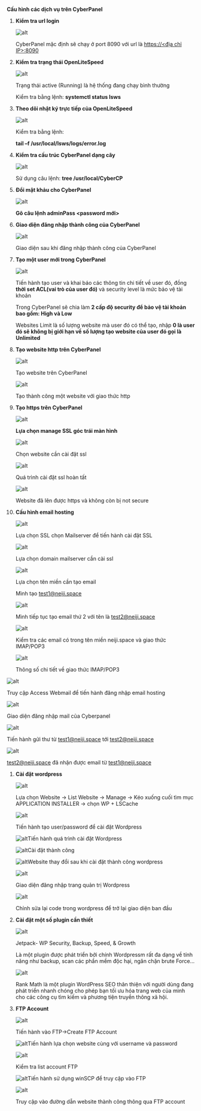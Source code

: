 ﻿**Cấu hình các dịch vụ trên CyberPanel**

1. **Kiểm tra url login**

   ![alt](https://github.com/Kun2003/Vietnix/blob/main/Tuần%202/CyberPanel/hinh%20anh/Aspose.Words.29c24d6c-bdbe-4cdb-ad25-6786e8da7486.001.png)

   CyberPanel mặc định sẽ chạy ở port 8090 với url là [https://<địa chỉ IP>:8090](https://14.225.206.83:8090)

1. **Kiểm tra trạng thái OpenLiteSpeed**

   ![alt](https://github.com/Kun2003/Vietnix/blob/main/Tuần%202/CyberPanel/hinh%20anh/Aspose.Words.29c24d6c-bdbe-4cdb-ad25-6786e8da7486.002.png)

   Trạng thái active (Running) là hệ thống đang chạy bình thường

   Kiểm tra bằng lệnh: **systemctl status lsws**





1. **Theo dõi nhật ký trực tiếp của OpenLiteSpeed**

   ![alt](https://github.com/Kun2003/Vietnix/blob/main/Tuần%202/CyberPanel/hinh%20anh/Aspose.Words.29c24d6c-bdbe-4cdb-ad25-6786e8da7486.003.png)

   Kiểm tra bằng lệnh: 

   **tail –f /usr/local/lsws/logs/error.log**

1. **Kiểm tra cấu trúc CyberPanel dạng cây**

   ![alt](https://github.com/Kun2003/Vietnix/blob/main/Tuần%202/CyberPanel/hinh%20anh/Aspose.Words.29c24d6c-bdbe-4cdb-ad25-6786e8da7486.004.png)

   Sử dụng câu lệnh: **tree /usr/local/CyberCP**

1. **Đổi mật khảu cho CyberPanel**

   ![alt](https://github.com/Kun2003/Vietnix/blob/main/Tuần%202/CyberPanel/hinh%20anh/Aspose.Words.29c24d6c-bdbe-4cdb-ad25-6786e8da7486.005.png)

   **Gõ câu lệnh adminPass <password mới>**

1. **Giao diện đăng nhập thành công của CyberPanel**

   ![alt](https://github.com/Kun2003/Vietnix/blob/main/Tuần%202/CyberPanel/hinh%20anh/Aspose.Words.29c24d6c-bdbe-4cdb-ad25-6786e8da7486.006.png)

   Giao diện sau khi đăng nhập thành công của CyberPanel














1. **Tạo một user mới trong CyberPanel**

   ![alt](https://github.com/Kun2003/Vietnix/blob/main/Tuần%202/CyberPanel/hinh%20anh/Aspose.Words.29c24d6c-bdbe-4cdb-ad25-6786e8da7486.007.png)

   Tiến hành tạo user và khai báo các thông tin chi tiết về user đó, đồng **thời set ACL(vai trò của user đó)** và security level là mức bảo vệ tài khoản

   Trong CyberPanel sẽ chia làm **2 cấp độ security để bảo vệ tài khoản bao gồm: High và Low**

   Websites Limit là số lượng website mà user đó có thể tạo, nhập **0 là user đó sẽ không bị giới hạn về số lượng tạo website của user đó gọi là Unlimited**





1. **Tạo website http trên CyberPanel**

   ![alt](https://github.com/Kun2003/Vietnix/blob/main/Tuần%202/CyberPanel/hinh%20anh/Aspose.Words.29c24d6c-bdbe-4cdb-ad25-6786e8da7486.008.png)

   Tạo website trên CyberPanel

   ![alt](https://github.com/Kun2003/Vietnix/blob/main/Tuần%202/CyberPanel/hinh%20anh/Aspose.Words.29c24d6c-bdbe-4cdb-ad25-6786e8da7486.009.png)

   Tạo thành công một website với giao thức http







1. **Tạo https trên CyberPanel**

   ![alt](https://github.com/Kun2003/Vietnix/blob/main/Tuần%202/CyberPanel/hinh%20anh/Aspose.Words.29c24d6c-bdbe-4cdb-ad25-6786e8da7486.010.png)

   **Lựa chọn manage SSL góc trái màn hình**

   ![alt](https://github.com/Kun2003/Vietnix/blob/main/Tuần%202/CyberPanel/hinh%20anh/Aspose.Words.29c24d6c-bdbe-4cdb-ad25-6786e8da7486.011.png)

   Chọn website cần cài đặt ssl

   ![alt](https://github.com/Kun2003/Vietnix/blob/main/Tuần%202/CyberPanel/hinh%20anh/Aspose.Words.29c24d6c-bdbe-4cdb-ad25-6786e8da7486.012.png)

   Quá trình cài đặt ssl hoàn tất

   ![alt](https://github.com/Kun2003/Vietnix/blob/main/Tuần%202/CyberPanel/hinh%20anh/Aspose.Words.29c24d6c-bdbe-4cdb-ad25-6786e8da7486.013.png)

   Website đã lên được https và không còn bị not secure











1. **Cấu hình email hosting**

   ![alt](https://github.com/Kun2003/Vietnix/blob/main/Tuần%202/CyberPanel/hinh%20anh/Aspose.Words.29c24d6c-bdbe-4cdb-ad25-6786e8da7486.014.png)

   Lựa chọn SSL chọn Mailserver để tiến hành cài đặt SSL

   ![alt](https://github.com/Kun2003/Vietnix/blob/main/Tuần%202/CyberPanel/hinh%20anh/Aspose.Words.29c24d6c-bdbe-4cdb-ad25-6786e8da7486.015.png)

   Lựa chọn domain mailserver cần cài ssl 


   ![alt](https://github.com/Kun2003/Vietnix/blob/main/Tuần%202/CyberPanel/hinh%20anh/Aspose.Words.29c24d6c-bdbe-4cdb-ad25-6786e8da7486.016.png)

   Lựa chọn tên miền cần tạo email

   Mình tạo <test1@neiji.space> 

   ![alt](https://github.com/Kun2003/Vietnix/blob/main/Tuần%202/CyberPanel/hinh%20anh/Aspose.Words.29c24d6c-bdbe-4cdb-ad25-6786e8da7486.017.png)

   Mình tiếp tục tạo email thứ 2 với tên là <test2@neiji.space> 

   ![alt](https://github.com/Kun2003/Vietnix/blob/main/Tuần%202/CyberPanel/hinh%20anh/Aspose.Words.29c24d6c-bdbe-4cdb-ad25-6786e8da7486.018.png)

   Kiểm tra các email có trong tên miền neiji.space và giao thức IMAP/POP3 

   ![alt](https://github.com/Kun2003/Vietnix/blob/main/Tuần%202/CyberPanel/hinh%20anh/Aspose.Words.29c24d6c-bdbe-4cdb-ad25-6786e8da7486.019.png)

   Thông số chi tiết về giao thức IMAP/POP3


![alt](https://github.com/Kun2003/Vietnix/blob/main/Tuần%202/CyberPanel/hinh%20anh/Aspose.Words.29c24d6c-bdbe-4cdb-ad25-6786e8da7486.020.png)

Truy cập Access Webmail để tiến hành đăng nhập email hosting

![alt](https://github.com/Kun2003/Vietnix/blob/main/Tuần%202/CyberPanel/hinh%20anh/Aspose.Words.29c24d6c-bdbe-4cdb-ad25-6786e8da7486.021.png)

Giao diện đăng nhập mail của Cyberpanel

![alt](https://github.com/Kun2003/Vietnix/blob/main/Tuần%202/CyberPanel/hinh%20anh/Aspose.Words.29c24d6c-bdbe-4cdb-ad25-6786e8da7486.022.png)

Tiến hành gửi thư từ <test1@neiji.space> tới <test2@neiji.space> 

![alt](https://github.com/Kun2003/Vietnix/blob/main/Tuần%202/CyberPanel/hinh%20anh/Aspose.Words.29c24d6c-bdbe-4cdb-ad25-6786e8da7486.023.png)

<test2@neiji.space> đã nhận được email từ <test1@neiji.space> 

1. **Cài đặt wordpress** 

   ![alt](https://github.com/Kun2003/Vietnix/blob/main/Tuần%202/CyberPanel/hinh%20anh/Aspose.Words.29c24d6c-bdbe-4cdb-ad25-6786e8da7486.024.png)

   Lựa chọn Website -> List Website -> Manage -> Kéo xuống cuối tìm mục APPLICATION INSTALLER -> chọn WP + LSCache

   ![alt](https://github.com/Kun2003/Vietnix/blob/main/Tuần%202/CyberPanel/hinh%20anh/Aspose.Words.29c24d6c-bdbe-4cdb-ad25-6786e8da7486.025.png)

   Tiến hành tạo user/password để cài đặt Wordpress

   ![alt](https://github.com/Kun2003/Vietnix/blob/main/Tuần%202/CyberPanel/hinh%20anh/Aspose.Words.29c24d6c-bdbe-4cdb-ad25-6786e8da7486.026.png)Tiến hành quá trình cài đặt Wordpress

   ![alt](https://github.com/Kun2003/Vietnix/blob/main/Tuần%202/CyberPanel/hinh%20anh/Aspose.Words.29c24d6c-bdbe-4cdb-ad25-6786e8da7486.027.png)Cài đặt thành công

   ![alt](https://github.com/Kun2003/Vietnix/blob/main/Tuần%202/CyberPanel/hinh%20anh/Aspose.Words.29c24d6c-bdbe-4cdb-ad25-6786e8da7486.028.png)Website thay đổi sau khi cài đặt thành công wordpress

   ![alt](https://github.com/Kun2003/Vietnix/blob/main/Tuần%202/CyberPanel/hinh%20anh/Aspose.Words.29c24d6c-bdbe-4cdb-ad25-6786e8da7486.029.png)

   Giao diện đăng nhập trang quản trị Wordpress

   ![alt](https://github.com/Kun2003/Vietnix/blob/main/Tuần%202/CyberPanel/hinh%20anh/Aspose.Words.29c24d6c-bdbe-4cdb-ad25-6786e8da7486.030.png)

   Chỉnh sửa lại code trong wordpress để trở lại giao diện ban đầu

1. **Cài đặt một số plugin cần thiết**

   ![alt](https://github.com/Kun2003/Vietnix/blob/main/Tuần%202/CyberPanel/hinh%20anh/Aspose.Words.29c24d6c-bdbe-4cdb-ad25-6786e8da7486.031.png)

   Jetpack- WP Security, Backup, Speed, & Growth

   Là một plugin được phát triển bởi chính Wordpressm rất đa dạng về tính năng như backup, scan các phần mềm độc hại, ngăn chặn brute Force…

   ![alt](https://github.com/Kun2003/Vietnix/blob/main/Tuần%202/CyberPanel/hinh%20anh/Aspose.Words.29c24d6c-bdbe-4cdb-ad25-6786e8da7486.032.png)

   Rank Math là một plugin WordPress SEO thân thiện với người dùng đang phát triển nhanh chóng cho phép bạn tối ưu hóa trang web của mình cho các công cụ tìm kiếm và phương tiện truyền thông xã hội.

1. **FTP Account**

   ![alt](https://github.com/Kun2003/Vietnix/blob/main/Tuần%202/CyberPanel/hinh%20anh/Aspose.Words.29c24d6c-bdbe-4cdb-ad25-6786e8da7486.033.png)

   Tiến hành vào FTP->Create FTP Account

   ![alt](https://github.com/Kun2003/Vietnix/blob/main/Tuần%202/CyberPanel/hinh%20anh/Aspose.Words.29c24d6c-bdbe-4cdb-ad25-6786e8da7486.034.png)Tiến hành lựa chọn website cùng với username và password

   ![alt](Aspose.Words.29c24d6c-bdbe-4cdb-ad25-6786e8da7486.035.png)

   Kiểm tra list account FTP

   ![alt](https://github.com/Kun2003/Vietnix/blob/main/Tuần%202/CyberPanel/hinh%20anh/Aspose.Words.29c24d6c-bdbe-4cdb-ad25-6786e8da7486.036.png)Tiến hành sử dụng winSCP để truy cập vào FTP

   ![alt](https://github.com/Kun2003/Vietnix/blob/main/Tuần%202/CyberPanel/hinh%20anh/Aspose.Words.29c24d6c-bdbe-4cdb-ad25-6786e8da7486.037.png)

   Truy cập vào đường dẫn website thành công thông qua FTP account
